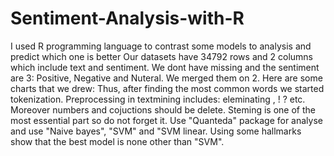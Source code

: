 # Sentiment-Analysis-with-R
I used R programming language to contrast some models to analysis and predict which one is better
Our datasets have 34792 rows and 2 columns which include text and sentiment.
We dont have missing and the sentiment are 3: Positive, Negative and Nuteral. We merged them on 2.
Here are some charts that we drew:
Thus, after finding the most common words we started tokenization.
Preprocessing in textmining includes: eleminating , ! ? etc. Moreover numbers and cojuctions should be delete.
Steming is one of the most essential part so do not forget it.
Use "Quanteda" package for analyse and use "Naive bayes", "SVM" and "SVM linear.
Using some hallmarks show that the best model is none other than "SVM".

